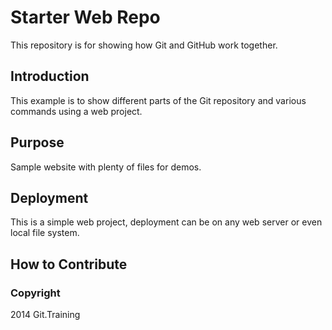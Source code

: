 # Starter Web Repo

This repository is for showing how Git and GitHub work together.

## Introduction

This example is to show different parts of the Git repository and various commands using a web project.

## Purpose

Sample website with plenty of files for demos.

## Deployment

This is a simple web project, deployment can be on any web server or even local file system.

## How to Contribute 

### Copyright

2014 Git.Training